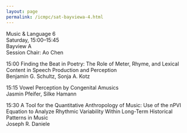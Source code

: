 ```yaml
---
layout: page
permalink: /icmpc/sat-bayviewa-4.html
---
```

Music & Language 6  
Saturday, 15:00–15:45  
Bayview A  
Session Chair: Ao Chen

15:00 Finding the Beat in Poetry: The Role of Meter, Rhyme, and Lexical Content in Speech Production and Perception  
Benjamin G. Schultz, Sonja A. Kotz

15:15 Vowel Perception by Congenital Amusics  
Jasmin Pfeifer, Silke Hamann

15:30 A Tool for the Quantitative Anthropology of Music: Use of the nPVI Equation to Analyze
Rhythmic Variability Within Long-Term Historical Patterns in Music  
Joseph R. Daniele